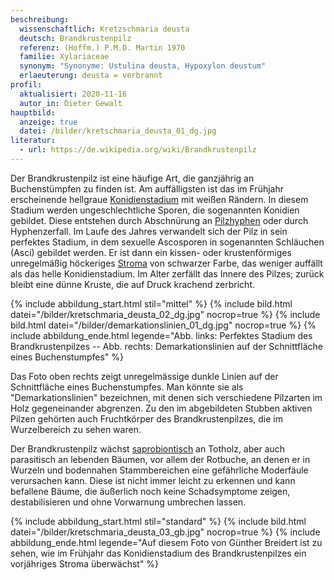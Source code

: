 ```yaml
---
beschreibung:
  wissenschaftlich: Kretzschmaria deusta
  deutsch: Brandkrustenpilz
  referenz: (Hoffm.) P.M.D. Martin 1970
  familie: Xylariaceae
  synonym: "Synonyme: Ustulina deusta, Hypoxylon deustum"
  erlaeuterung: deusta = verbrannt
profil:
  aktualisiert: 2020-11-16
  autor_in: Dieter Gewalt
hauptbild:
  anzeige: true
  datei: /bilder/kretschmaria_deusta_01_dg.jpg
literatur:
  - url: https://de.wikipedia.org/wiki/Brandkrustenpilz
---
```

Der Brandkrustenpilz ist eine häufige Art, die ganzjährig an Buchenstümpfen zu finden ist. Am auffälligsten ist das im Frühjahr erscheinende hellgraue [Konidienstadium](Konidien "Glossar") mit weißen Rändern. In diesem Stadium werden ungeschlechtliche Sporen, die sogenannten Konidien gebildet. Diese entstehen durch Abschnürung an [Pilzhyphen](Hyphen "Glossar") oder durch Hyphenzerfall. Im Laufe des Jahres verwandelt sich der Pilz in sein perfektes Stadium, in dem sexuelle Ascosporen in sogenannten Schläuchen (Asci) gebildet werden. Er ist dann ein kissen- oder krustenförmiges unregelmäßig höckeriges [Stroma](Stroma "Glossar") von schwarzer Farbe, das weniger auffällt als das helle Konidienstadium. Im Alter zerfällt das Innere des Pilzes; zurück bleibt eine dünne Kruste, die auf Druck krachend zerbricht.

{% include abbildung_start.html stil="mittel" %}
{% include bild.html datei="/bilder/kretschmaria_deusta_02_dg.jpg" nocrop=true %}
{% include bild.html datei="/bilder/demarkationslinien_01_dg.jpg" nocrop=true %}
{% include abbildung_ende.html legende="Abb. links: Perfektes Stadium des Brandkrustenpilzes -- Abb. rechts: Demarkationslinien auf der Schnittfläche eines Buchenstumpfes" %}

Das Foto oben rechts zeigt unregelmässige dunkle Linien auf der Schnittfläche eines Buchenstumpfes. Man könnte sie als "Demarkationslinien" bezeichnen, mit denen sich verschiedene Pilzarten im Holz gegeneinander abgrenzen. Zu den im abgebildeten Stubben aktiven Pilzen gehörten auch Fruchtkörper des Brandkrustenpilzes, die im Wurzelbereich zu sehen waren.

Der Brandkrustenpilz wächst [saprobiontisch](saprobiontisch "Glossar") an Totholz, aber auch parasitisch an lebenden Bäumen, vor allem der Rotbuche, an denen er in Wurzeln und bodennahen Stammbereichen eine gefährliche Moderfäule verursachen kann. Diese ist nicht immer leicht zu erkennen und kann befallene Bäume, die äußerlich noch keine Schadsymptome zeigen, destabilisieren und ohne Vorwarnung umbrechen lassen.

{% include abbildung_start.html stil="standard" %}
{% include bild.html datei="/bilder/kretschmaria_deusta_03_gb.jpg" nocrop=true %}
{% include abbildung_ende.html legende="Auf diesem Foto von Günther Breidert ist zu sehen, wie im Frühjahr das Konidienstadium des Brandkrustenpilzes ein vorjähriges Stroma überwächst" %}